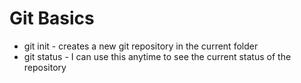 # Git Basics
* git init - creates a new git repository in the current folder
* git status - I can use this anytime to see the current status of the 
repository


